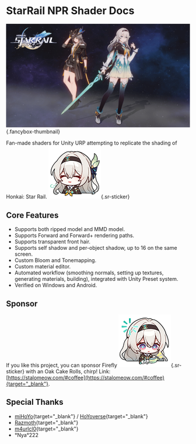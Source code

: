 # StarRail NPR Shader Docs

![May this journey lead us starward](../assets/banners/en-thumbnail.png){.fancybox-thumbnail}

Fan-made shaders for Unity URP attempting to replicate the shading of Honkai: Star Rail. ![](../assets/stickers/firefly-1.png){.sr-sticker}

## Core Features

- Supports both ripped model and MMD model.
- Supports Forward and Forward+ rendering paths.
- Supports transparent front hair.
- Supports self shadow and per-object shadow, up to 16 on the same screen.
- Custom Bloom and Tonemapping.
- Custom material editor.
- Automated workflow (smoothing normals, setting up textures, generating materials, building), integrated with Unity Preset system.
- Verified on Windows and Android.

## Sponsor

If you like this project, you can sponsor Firefly ![](../assets/stickers/firefly-3.png){.sr-sticker} with an Oak Cake Rolls, chirp! Link: [https://stalomeow.com/#coffee](https://stalomeow.com/#coffee){target="_blank"}.

## Special Thanks

- [miHoYo](https://mihoyo.com/){target="_blank"} / [HoYoverse](https://hoyoverse.com/){target="_blank"}
- [Razmoth](https://github.com/Razmoth){target="_blank"}
- [m4urlcl0](https://github.com/m4urlclo0){target="_blank"}
- °Nya°222
